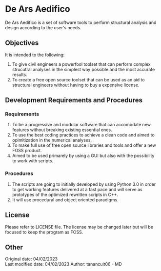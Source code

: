 # **De Ars Aedifico**

De Ars Aedifico is a set of software tools to perform structural analysis and design according to the user's needs.

## Objectives

It is intended to the following:

1. To give civil engineers a powerfool toolset that can perform complex strucutral analyses in the simplest way possible and the most accurate results.
2. To create a free open source toolset that can be used as an aid to structural engineers without having to buy a expensive license. 

## Development Requirements and Procedures

### Requirements

1. To be a progressive and modular software that can accomodate new features without breaking existing essential ones.
2. To use the best coding practices to achieve a clean code and aimed to opimitization in the numerical analyses.
3. To make full use of free open source libraries and tools and offer a new FOSS product.
4. Aimed to be used primarely by using a GUI but also with the possibility to work with scripts.

### Procedures

1. The scripts are going to initially developed by using Python 3.0 in order to get working features delivered at a fast pace and will serve as prototypes of the optimized rewritten scripts in C++.
2. It will use procedural and object oriented paradigms.

## License

Please refer to LICENSE file. The license may be changed later but will be focused to keep the program as FOSS. 

## Other

Original date: 04/02/2023 \
Last modified date: 04/02/2023
Author: tanancuit06 - MD
